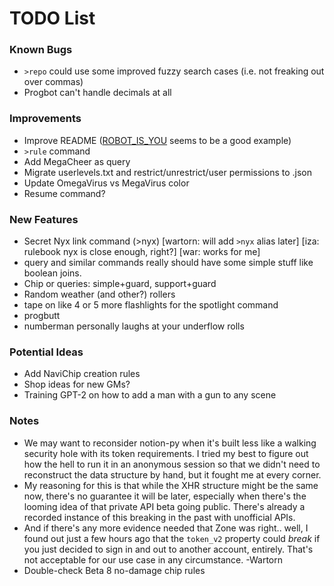 # TODO List

### Known Bugs
- `>repo` could use some improved fuzzy search cases (i.e. not freaking out over commas)
- Progbot can't handle decimals at all

### Improvements
- Improve README ([ROBOT_IS_YOU](https://github.com/RocketRace/robot-is-you) seems to be a good example)
- `>rule` command
- Add MegaCheer as query
- Migrate userlevels.txt and restrict/unrestrict/user permissions to .json
- Update OmegaVirus vs MegaVirus color
- Resume command?

### New Features
- Secret Nyx link command (>nyx) [wartorn: will add `>nyx` alias later] [iza: rulebook nyx is close enough, right?] [war: works for me]
- query and similar commands really should have some simple stuff like boolean joins.
- Chip or queries: simple+guard, support+guard
- Random weather (and other?) rollers
- tape on like 4 or 5 more flashlights for the spotlight command
- progbutt
- numberman personally laughs at your underflow rolls

### Potential Ideas
- Add NaviChip creation rules
- Shop ideas for new GMs?
- Training GPT-2 on how to add a man with a gun to any scene

### Notes
* We may want to reconsider notion-py when it's built less like a walking security hole with its token requirements.
  I tried my best to figure out how the hell to run it in an anonymous session so that we didn't need to reconstruct
  the data structure by hand, but it fought me at every corner.
* My reasoning for this is that while the XHR structure might be the same now, there's no guarantee it will be later, especially when there's the looming idea of that private API beta going public.  There's already a recorded instance of this breaking in the past with unofficial APIs.
* And if there's any more evidence needed that Zone was right.. well, I found out just a few hours ago that the `token_v2` property could _break_ if you just decided to sign in and out to another account, entirely. That's not acceptable for our use case in any circumstance. -Wartorn
* Double-check Beta 8 no-damage chip rules